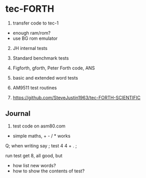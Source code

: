 # tec-FORTH

1. transfer code to tec-1
  * enough ram/rom?
  * use BG rom emulator
2. JH internal tests
  
3. Standard benchmark tests  
4. Figforth, gforth, Peter Forth code, ANS
5. basic and extended word tests
6. AM9511 test routines
7. https://github.com/SteveJustin1963/tec-FORTH-SCIENTIFIC




## Journal

1. test code on asm80.com
* simple maths, + - / * works

Q; when writing say ; test 4 4 + . ;

run test get 8, all good, but

 * how list new words?
 * how to show the contents of test?


